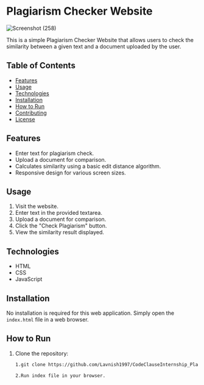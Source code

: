 # Plagiarism Checker Website

![Screenshot (258)](https://github.com/Lavnish1997/CodeClauseInternship_Plagiarism-Checker-Website/assets/128681474/cdc61f45-9835-4514-b35f-4df54471ce50)

This is a simple Plagiarism Checker Website that allows users to check the similarity between a given text and a document uploaded by the user.

## Table of Contents

- [Features](#features)
- [Usage](#usage)
- [Technologies](#technologies)
- [Installation](#installation)
- [How to Run](#how-to-run)
- [Contributing](#contributing)
- [License](#license)

## Features

- Enter text for plagiarism check.
- Upload a document for comparison.
- Calculates similarity using a basic edit distance algorithm.
- Responsive design for various screen sizes.

## Usage

1. Visit the website.
2. Enter text in the provided textarea.
3. Upload a document for comparison.
4. Click the "Check Plagiarism" button.
5. View the similarity result displayed.

## Technologies

- HTML
- CSS
- JavaScript

## Installation

No installation is required for this web application. Simply open the `index.html` file in a web browser.

## How to Run

1. Clone the repository:

   ```bash
   1.git clone https://github.com/Lavnish1997/CodeClauseInternship_Plagiarism-Checker-Website.git
   
   2.Run index file in your browser.

